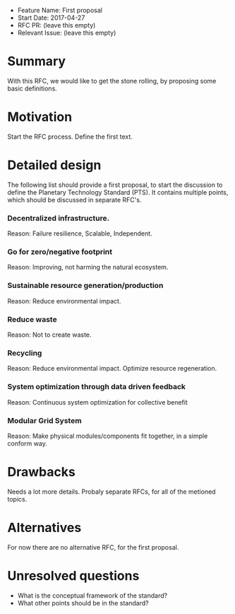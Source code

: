 - Feature Name: First proposal
- Start Date: 2017-04-27
- RFC PR: (leave this empty)
- Relevant Issue: (leave this empty)

# Summary
[summary]: #summary

With this RFC, we would like to get the stone rolling, by proposing some basic definitions.

# Motivation
[motivation]: #motivation

Start the RFC process. Define the first text.

# Detailed design
[design]: #detailed-design

The following list should provide a first proposal, to start the discussion to define the Planetary Technology Standard (PTS).
It contains multiple points, which should be discussed in separate RFC's.

### Decentralized infrastructure.
Reason: Failure resilience, Scalable, Independent.

### Go for zero/negative footprint
Reason: Improving, not harming the natural ecosystem.

### Sustainable resource generation/production
Reason: Reduce environmental impact.

### Reduce waste
Reason: Not to create waste.

### Recycling
Reason: Reduce environmental impact. Optimize resource regeneration.

### System optimization through data driven feedback
Reason: Continuous system optimization for collective benefit

### Modular Grid System
Reason: Make physical modules/components fit together, in a simple conform way.

# Drawbacks
[drawbacks]: #drawbacks

Needs a lot more details. Probaly separate RFCs, for all of the metioned topics.

# Alternatives
[alternatives]: #alternatives

For now there are no alternative RFC, for the first proposal.

# Unresolved questions
[unresolved]: #unresolved-questions

- What is the conceptual framework of the standard?
- What other points should be in the standard?
